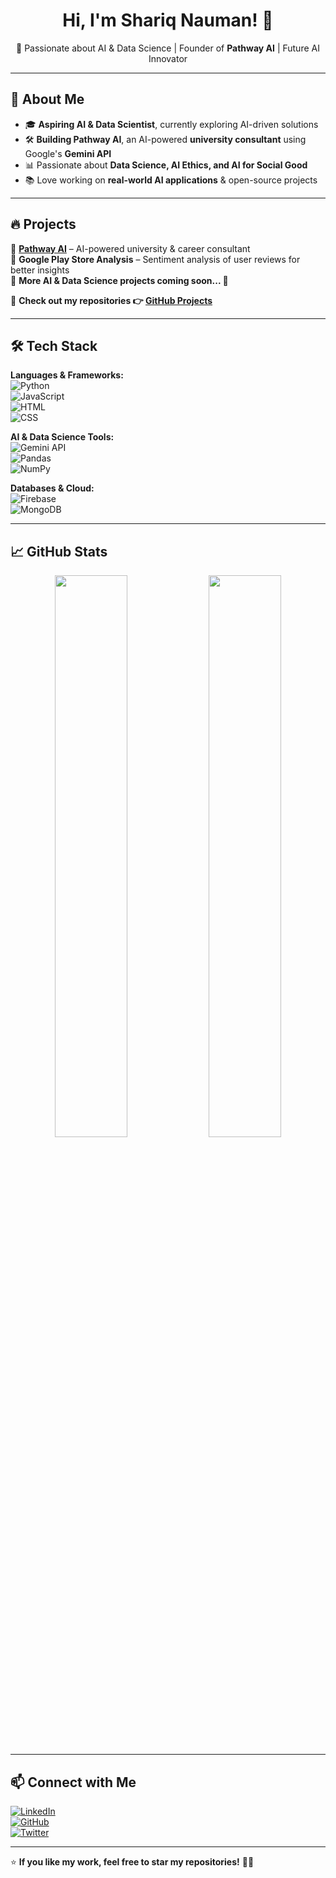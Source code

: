 <h1 align="center">Hi, I'm Shariq Nauman! 👋</h1>  
<p align="center">
  🚀 Passionate about AI & Data Science | Founder of <b>Pathway AI</b> | Future AI Innovator  
</p>

---

## 🌟 About Me  

- 🎓 **Aspiring AI & Data Scientist**, currently exploring AI-driven solutions  
- 🛠️ **Building Pathway AI**, an AI-powered **university consultant** using Google's **Gemini API**  
- 📊 Passionate about **Data Science, AI Ethics, and AI for Social Good**  
- 📚 Love working on **real-world AI applications** & open-source projects  

---

## 🔥 Projects  

🔹 **[Pathway AI](https://preview--study-companion-gemini.lovable.app/)** – AI-powered university & career consultant  
🔹 **Google Play Store Analysis** – Sentiment analysis of user reviews for better insights  
🔹 **More AI & Data Science projects coming soon... 🚀**  

📌 **Check out my repositories 👉 [GitHub Projects](https://github.com/YOUR-GITHUB-USERNAME?tab=repositories)**  

---

## 🛠 Tech Stack  

**Languages & Frameworks:**  
![Python](https://img.shields.io/badge/Python-3776AB?style=for-the-badge&logo=python&logoColor=white)  
![JavaScript](https://img.shields.io/badge/JavaScript-F7DF1E?style=for-the-badge&logo=javascript&logoColor=black)  
![HTML](https://img.shields.io/badge/HTML-E34F26?style=for-the-badge&logo=html5&logoColor=white)  
![CSS](https://img.shields.io/badge/CSS-1572B6?style=for-the-badge&logo=css3&logoColor=white)  

**AI & Data Science Tools:**  
![Gemini API](https://img.shields.io/badge/Gemini%20API-4285F4?style=for-the-badge&logo=google&logoColor=white)  
![Pandas](https://img.shields.io/badge/Pandas-150458?style=for-the-badge&logo=pandas&logoColor=white)  
![NumPy](https://img.shields.io/badge/NumPy-013243?style=for-the-badge&logo=numpy&logoColor=white)  

**Databases & Cloud:**  
![Firebase](https://img.shields.io/badge/Firebase-FFCA28?style=for-the-badge&logo=firebase&logoColor=black)  
![MongoDB](https://img.shields.io/badge/MongoDB-47A248?style=for-the-badge&logo=mongodb&logoColor=white)  

---

## 📈 GitHub Stats  

<p align="center">
  <img width="48%" src="https://github-readme-stats.vercel.app/api?username=YOUR-GITHUB-USERNAME&show_icons=true&theme=radical" />
  <img width="48%" src="https://github-readme-streak-stats.herokuapp.com/?user=YOUR-GITHUB-USERNAME&theme=radical" />
</p>  

---

## 📫 Connect with Me  

[![LinkedIn](https://img.shields.io/badge/LinkedIn-0A66C2?style=for-the-badge&logo=linkedin&logoColor=white)](https://www.linkedin.com/in/YOUR-LINKEDIN)  
[![GitHub](https://img.shields.io/badge/GitHub-181717?style=for-the-badge&logo=github&logoColor=white)](https://github.com/YOUR-GITHUB-USERNAME)  
[![Twitter](https://img.shields.io/badge/Twitter-1DA1F2?style=for-the-badge&logo=twitter&logoColor=white)](https://twitter.com/YOUR-TWITTER)  

---

⭐ **If you like my work, feel free to star my repositories!** 🚀✨  
